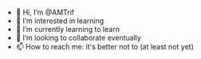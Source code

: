 - 👋 Hi, I’m @AMTrif
- 👀 I’m interested in learning
- 🌱 I’m currently learning to learn
- 💞️ I’m looking to collaborate eventually
- 📫 How to reach me: it's better not to (at least not yet)
